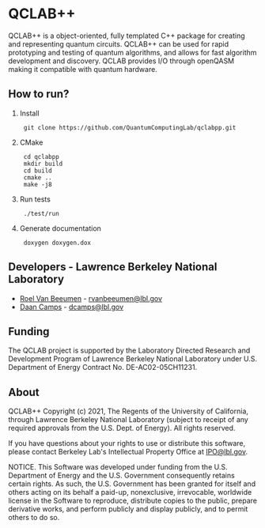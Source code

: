 # QCLAB++
QCLAB++ is a object-oriented, fully templated C++ package for creating and
representing quantum circuits. QCLAB++ can be used for rapid prototyping and
testing of quantum algorithms, and allows for fast algorithm development and
discovery. QCLAB provides I/O through openQASM making it compatible with quantum
hardware.


## How to run? ##

1. Install

        git clone https://github.com/QuantumComputingLab/qclabpp.git

2. CMake

        cd qclabpp
        mkdir build
        cd build
        cmake ..
        make -j8

3. Run tests

        ./test/run

4. Generate documentation

        doxygen doxygen.dox


## Developers - Lawrence Berkeley National Laboratory
- [Roel Van Beeumen](http://www.roelvanbeeumen.be/) - rvanbeeumen@lbl.gov
- [Daan Camps](http://campsd.github.io/) - dcamps@lbl.gov


## Funding
The QCLAB project is supported by the Laboratory Directed Research and
Development Program of Lawrence Berkeley National Laboratory under U.S.
Department of Energy Contract No. DE-AC02-05CH11231.


## About
QCLAB++ Copyright (c) 2021, The Regents of the University of California,
through Lawrence Berkeley National Laboratory (subject to receipt of
any required approvals from the U.S. Dept. of Energy). All rights reserved.

If you have questions about your rights to use or distribute this software,
please contact Berkeley Lab's Intellectual Property Office at
IPO@lbl.gov.

NOTICE.  This Software was developed under funding from the U.S. Department
of Energy and the U.S. Government consequently retains certain rights. As
such, the U.S. Government has been granted for itself and others acting on
its behalf a paid-up, nonexclusive, irrevocable, worldwide license in the
Software to reproduce, distribute copies to the public, prepare derivative
works, and perform publicly and display publicly, and to permit others to do so.
